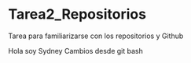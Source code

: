 # Tarea2_Repositorios
Tarea para familiarizarse con los repositorios y
Github

Hola soy Sydney
Cambios desde git bash
